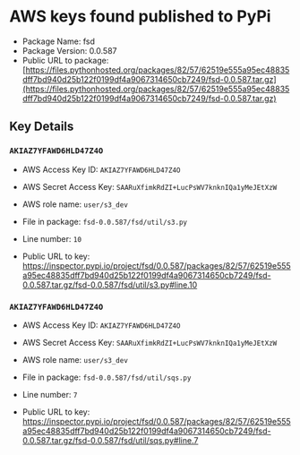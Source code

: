 # AWS keys found published to PyPi

* Package Name: fsd
* Package Version: 0.0.587
* Public URL to package: [https://files.pythonhosted.org/packages/82/57/62519e555a95ec48835dff7bd940d25b122f0199df4a9067314650cb7249/fsd-0.0.587.tar.gz](https://files.pythonhosted.org/packages/82/57/62519e555a95ec48835dff7bd940d25b122f0199df4a9067314650cb7249/fsd-0.0.587.tar.gz)

## Key Details

### `AKIAZ7YFAWD6HLD47Z4O`

* AWS Access Key ID: `AKIAZ7YFAWD6HLD47Z4O`
* AWS Secret Access Key: `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` 
* AWS role name: `user/s3_dev`
* File in package: `fsd-0.0.587/fsd/util/s3.py`
* Line number: `10`

* Public URL to key: https://inspector.pypi.io/project/fsd/0.0.587/packages/82/57/62519e555a95ec48835dff7bd940d25b122f0199df4a9067314650cb7249/fsd-0.0.587.tar.gz/fsd-0.0.587/fsd/util/s3.py#line.10



### `AKIAZ7YFAWD6HLD47Z4O`

* AWS Access Key ID: `AKIAZ7YFAWD6HLD47Z4O`
* AWS Secret Access Key: `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` 
* AWS role name: `user/s3_dev`
* File in package: `fsd-0.0.587/fsd/util/sqs.py`
* Line number: `7`

* Public URL to key: https://inspector.pypi.io/project/fsd/0.0.587/packages/82/57/62519e555a95ec48835dff7bd940d25b122f0199df4a9067314650cb7249/fsd-0.0.587.tar.gz/fsd-0.0.587/fsd/util/sqs.py#line.7


